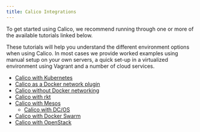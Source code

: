 ```yaml
---
title: Calico Integrations
---
```


To get started using Calico, we recommend running through one or more of the
available tutorials linked below.

These tutorials will help you understand the different environment options when
using Calico.  In most cases we provide worked examples using manual setup on
your own servers, a quick set-up in a virtualized environment using Vagrant and
a number of cloud services.

- [Calico with Kubernetes](kubernetes/)
- [Calico as a Docker network plugin](calico-with-docker/docker-network-plugin)
- [Calico without Docker networking](calico-with-docker/without-docker-networking)
- [Calico with rkt](rkt/)
- [Calico with Mesos](mesos/)
  - [Calico with DC/OS](mesos/DCOS)
- [Calico with Docker Swarm](calico-with-docker/docker-network-plugin/CalicoSwarm)
- [Calico with OpenStack](openstack/openstack)

